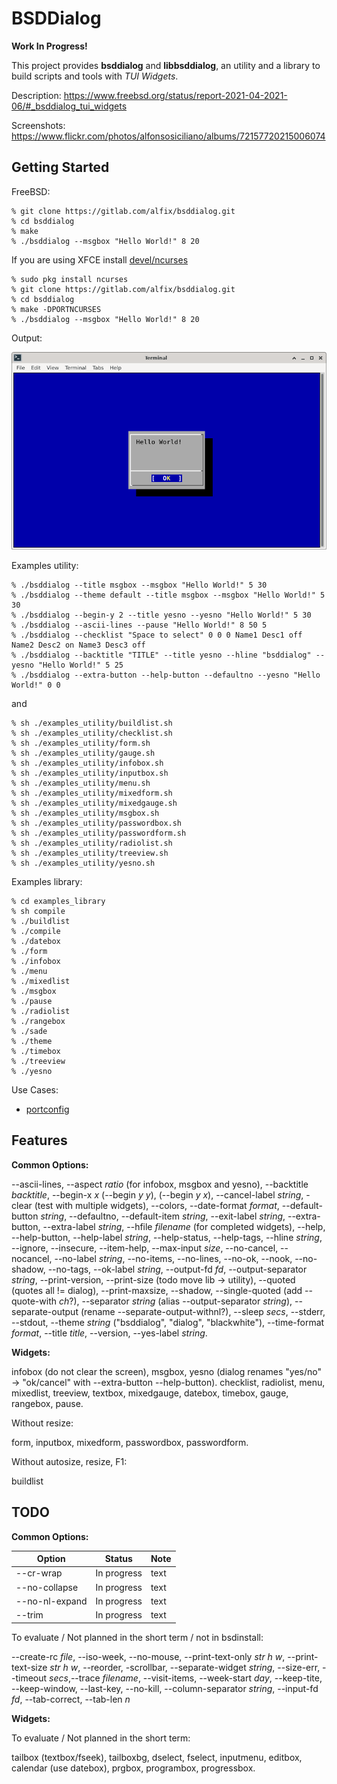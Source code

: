 # BSDDialog

**Work In Progress!**

This project provides **bsddialog** and **libbsddialog**, an utility and a
library to build scripts and tools with *TUI Widgets*.

Description:
<https://www.freebsd.org/status/report-2021-04-2021-06/#_bsddialog_tui_widgets>

Screenshots:
<https://www.flickr.com/photos/alfonsosiciliano/albums/72157720215006074>


## Getting Started

FreeBSD:

```
% git clone https://gitlab.com/alfix/bsddialog.git
% cd bsddialog
% make
% ./bsddialog --msgbox "Hello World!" 8 20
```

If you are using XFCE install 
[devel/ncurses](https://www.freshports.org/devel/ncurses/)

```
% sudo pkg install ncurses
% git clone https://gitlab.com/alfix/bsddialog.git
% cd bsddialog
% make -DPORTNCURSES
% ./bsddialog --msgbox "Hello World!" 8 20
```

Output:

![screenshot](screenshot.png)


Examples utility:
```
% ./bsddialog --title msgbox --msgbox "Hello World!" 5 30
% ./bsddialog --theme default --title msgbox --msgbox "Hello World!" 5 30
% ./bsddialog --begin-y 2 --title yesno --yesno "Hello World!" 5 30
% ./bsddialog --ascii-lines --pause "Hello World!" 8 50 5
% ./bsddialog --checklist "Space to select" 0 0 0 Name1 Desc1 off Name2 Desc2 on Name3 Desc3 off
% ./bsddialog --backtitle "TITLE" --title yesno --hline "bsddialog" --yesno "Hello World!" 5 25
% ./bsddialog --extra-button --help-button --defaultno --yesno "Hello World!" 0 0
```
and
```
% sh ./examples_utility/buildlist.sh
% sh ./examples_utility/checklist.sh
% sh ./examples_utility/form.sh
% sh ./examples_utility/gauge.sh
% sh ./examples_utility/infobox.sh
% sh ./examples_utility/inputbox.sh
% sh ./examples_utility/menu.sh
% sh ./examples_utility/mixedform.sh
% sh ./examples_utility/mixedgauge.sh
% sh ./examples_utility/msgbox.sh
% sh ./examples_utility/passwordbox.sh
% sh ./examples_utility/passwordform.sh
% sh ./examples_utility/radiolist.sh
% sh ./examples_utility/treeview.sh
% sh ./examples_utility/yesno.sh
```

Examples library:
```
% cd examples_library
% sh compile
% ./buildlist
% ./compile
% ./datebox
% ./form
% ./infobox
% ./menu
% ./mixedlist
% ./msgbox
% ./pause
% ./radiolist
% ./rangebox
% ./sade
% ./theme
% ./timebox
% ./treeview
% ./yesno
```

Use Cases:

 - [portconfig](https://gitlab.com/alfix/portconfig)


## Features

**Common Options:**
 
--ascii-lines, --aspect *ratio* (for infobox, msgbox and yesno),
--backtitle *backtitle*, --begin-x *x* (--begin *y y*),
(--begin *y x*), --cancel-label *string*, -clear (test with multiple widgets),
--colors, --date-format *format*, --default-button *string*, --defaultno,
--default-item *string*, 
--exit-label *string*, --extra-button, --extra-label *string*,
--hfile *filename* (for completed widgets), --help, --help-button,
--help-label *string*, --help-status, --help-tags, --hline *string*, --ignore,
--insecure, --item-help, --max-input *size*, --no-cancel, --nocancel,
--no-label *string*, --no-items, --no-lines, --no-ok,
--nook, --no-shadow, --no-tags, --ok-label *string*, --output-fd *fd*,
--output-separator *string*, --print-version,
--print-size (todo move lib -> utility), --quoted (quotes all != dialog),
--print-maxsize, --shadow, --single-quoted (add --quote-with *ch*?), 
--separator *string* (alias --output-separator *string*),
--separate-output (rename --separate-output-withnl?), --sleep *secs*, --stderr,
--stdout, --theme *string* ("bsddialog", "dialog", "blackwhite"),
--time-format *format*, --title *title*, --version, --yes-label *string*.

**Widgets:**
 
 infobox (do not clear the screen), msgbox,
 yesno (dialog renames "yes/no" -> "ok/cancel" with --extra-button --help-button).
 checklist, radiolist, menu, mixedlist, treeview, textbox, mixedgauge, datebox,
 timebox, gauge, rangebox, pause.


 Without resize:

 form, inputbox, mixedform, passwordbox, passwordform.


 Without autosize, resize, F1:

 buildlist



## TODO


**Common Options:**

|  Option                      | Status      | Note                            |
| ---------------------------- | ----------- | ------------------------------- |
| --cr-wrap                    | In progress | text                            |
| --no-collapse                | In progress | text                            |
| --no-nl-expand               | In progress | text                            |
| --trim                       | In progress | text                            |


To evaluate / Not planned in the short term / not in bsdinstall:

--create-rc *file*, --iso-week, --no-mouse, --print-text-only *str h w*,
--print-text-size *str h w*, --reorder, -scrollbar, --separate-widget *string*,
--size-err, --timeout *secs*,--trace *filename*, --visit-items,
--week-start *day*, --keep-tite, --keep-window, --last-key, --no-kill,
--column-separator *string*, --input-fd *fd*, --tab-correct, --tab-len *n*


**Widgets:**

To evaluate / Not planned in the short term:

tailbox (textbox/fseek), tailboxbg, dselect, fselect, inputmenu, editbox,
calendar (use datebox), prgbox, programbox, progressbox.
